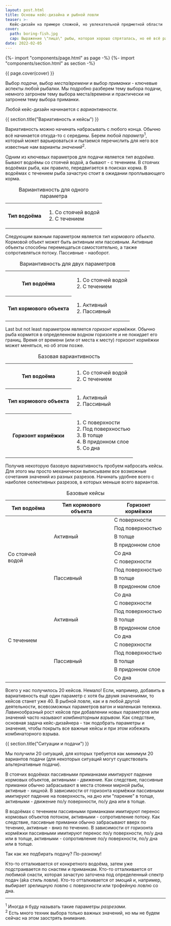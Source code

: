 ```yaml
---
layout: post.html
title: Основы кейс-дизайна и рыбной ловли
teaser: >-
  Кейс-дизайн на примере сложной, но увлекательной предметной области
cover:
  path: boring-fish.jpg
  cap: Выражение \"лица\" рыбы, которая хорошо спряталась, но её всё равно поймали
date: 2022-02-05
---
```

{%- import "components/page.html" as page -%}
{%- import "components/section.html" as section -%}

{{ page.cover(cover) }}

Выбор _подачи_, выбор _места/времени_ и выбор _приманки_ - ключевые аспекты любой рыбалки.
Мы подробно разберем тему выбора подачи, немного затронем тему выбора места/времени и
практически не затронем тему выбора приманки.

Любой кейс-дизайн начинается с _вариантивности_.

{{ section.title("Вариативность и кейсы") }}

Вариативность можно начинать набрасывать с любого конца. Обычно всё начинается откуда-то с середины.
Берем любой _параметр_<sup>1</sup>, который может варьироваться и пытаемся
перечислить для него все известные нам варианты _значений_<sup>2</sup>.

Одним из ключевых параметров для подачи является _тип водоёма_.
Бывают водоёмы со стоячей водой, а бывают - с течением.
В стоячих водоёмах рыба, как правило, передвигается в поисках корма.
В водоёмах с течением рыба зачастую стоит в ожидании проплывающего корма.

<table>
  <tbody>
    <tr>
      <th scope="row">Тип водоёма</th>
      <td class="list">
        <ol>
          <li>Со стоячей водой</li>
          <li>С течением</li>
        </ol>
      </td>
    </tr>
  </tbody>
  <caption class="caption">
    Вариантивность для одного параметра
  </caption>
</table>

Следующим важным параметром является _тип кормового объекта_.
Кормовой объект может быть активным или пассивным.
Активные объекты способны перемещаться самостоятельно, а также
сопротивляться потоку. Пассивные - наоборот. 

<table>
  <tbody>
    <tr>
      <th scope="row">Тип водоёма</th>
      <td class="list">
        <ol>
          <li>Со стоячей водой</li>
          <li>С течением</li>
        </ol>
      </td>
    </tr>
    <tr>
      <th scope="row">Тип кормового объекта</th>
      <td class="list">
        <ol>
          <li>Активный</li>
          <li>Пассивный</li>
        </ol>
      </td>
    </tr>
  </tbody>
  <caption class="caption">
    Вариантивность для двух параметров
  </caption>
</table>

Last but not least параметром является _горизонт кормёжки_.
Обычно рыба кормится в определенном водном горизонте и не покидает его границ.
Время от времени (или от места к месту) горизонт кормёжки может меняться, но об этом позже. 

<table>
  <tbody>
    <tr>
      <th scope="row">Тип водоёма</th>
      <td class="list">
        <ol>
          <li>Со стоячей водой</li>
          <li>С течением</li>
        </ol>
      </td>
    </tr>
    <tr>
      <th scope="row">Тип кормового объекта</th>
      <td class="list">
        <ol>
          <li>Активный</li>
          <li>Пассивный</li>
        </ol>
      </td>
    </tr>
    <tr>
      <th scope="row">Горизонт кормёжки</th>
      <td class="list">
        <ol>
          <li>С поверхности</li>
          <li>Под поверхностью</li>
          <li>В толще</li>
          <li>В придонном слое</li>
          <li>Со дна</li>
        </ol>
      </td>
    </tr>
  </tbody>
  <caption class="caption">
    Базовая вариантивность
  </caption>
</table>

Получив некоторую базовую вариативность пробуем набросать кейсы.
Для этого мы просто механически выписываем все возможные сочетания значений из разных разрезов.
Начинать удобнее всего с наиболее селективных разрезов, в которых меньше всего вариантов.

<table>
  <thead>
    <tr>
      <th scope="col">Тип водоёма</th>
      <th scope="col">Тип кормового объекта</th>
      <th scope="col">Горизонт кормёжки</th>
    </tr>
  </thead>
  <tbody>
    <tr>
      <td rowspan="10">Со стоячей водой</td>
      <td rowspan="5">Активный</td>
      <td>С поверхности</td>
    </tr>
    <tr>
      <td>Под поверхностью</td>
    </tr>
    <tr>
      <td>В толще</td>
    </tr>
    <tr>
      <td>В придонном слое</td>
    </tr>
    <tr>
      <td>Со дна</td>
    </tr>
    <tr>
      <td rowspan="5">Пассивный</td>
      <td>С поверхности</td>
    </tr>
    <tr>
      <td>Под поверхностью</td>
    </tr>
    <tr>
      <td>В толще</td>
    </tr>
    <tr>
      <td>В придонном слое</td>
    </tr>
    <tr>
      <td>Со дна</td>
    </tr>
    <tr>
      <td rowspan="10">С течением</td>
      <td rowspan="5">Активный</td>
      <td>С поверхности</td>
    </tr>
    <tr>
      <td>Под поверхностью</td>
    </tr>
    <tr>
      <td>В толще</td>
    </tr>
    <tr>
      <td>В придонном слое</td>
    </tr>
    <tr>
      <td>Со дна</td>
    </tr>
    <tr>
      <td rowspan="5">Пассивный</td>
      <td>С поверхности</td>
    </tr>
    <tr>
      <td>Под поверхностью</td>
    </tr>
    <tr>
      <td>В толще</td>
    </tr>
    <tr>
      <td>В придонном слое</td>
    </tr>
    <tr>
      <td>Со дна</td>
    </tr>
  </tbody>
  <caption class="caption">
    Базовые кейсы
  </caption>
</table>

Всего у нас получилось 20 кейсов. Немало! Если, например, добавить в вариативность ещё один
параметр с хотя бы двумя значениями, то кейсов станет уже 40. В рыбной ловле, как и в любой другой
деятельности, всевозможных параметров вагон и маленькая тележка. Лавинообразный рост кейсов
при добавлении новых параметров или значений часто называют _комбинаторным взрывом_.
Как следствие, основная задача кейс-дизайнера - так подобрать параметры и значения,
чтобы покрыть все важные кейсы и при этом избежать комбинаторного взрыва. 

{{ section.title("Ситуации и подачи") }}

Мы получили 20 ситуаций, для которых требуется как минимум 20 вариантов
подачи (для некоторых ситуаций могут существовать альтернативные подачи).

В стоячих водоёмах пассивными приманками имитируют падение кормовых объектов, активными - движение.
Как следствие, пассивные приманки обычно забрасывают в места стоянки мирной рыбы, активные - хищной.
В зависимости от горизонта кормёжки пассивными имитируют падение на поверхность, на дно или "парение" в толще,
активными - движение по/у поверхности, по/у дна или в толще.

В водоёмах с течением пассивными приманками имитируют перенос кормовых объектов потоком, активными - сопротивление потоку.
Как следствие, пассивные приманки обычно забрасывают вверх по течению, активные - вниз по течению.
В зависимости от горизонта кормёжки пассивными имитируют перенос по/у поверхности, по/у дна или в толще,
активными - сопротивление по/у поверхности, по/у дна или в толще.

Так как же подбирать подачу? По-разному!

Кто-то отталкивается от конкретного водоёма, затем уже подстраивается по снастям и приманкам.
Кто-то отталкивается от любимой снасти, которая зачастую заточена под определенный спектр подач (aka стиль ловли).
Кто-то отталкивается от эмоций и, например, выбирает зрелищную ловлю с поверхности или трофейную ловлю со дна.

<hr class="solid">

<sup>1</sup> Иногда я буду называть такие параметры _разрезами_.  
<sup>2</sup> Есть много техник выбора только важных значений, но мы не будем сейчас на этом заострять внимание.
